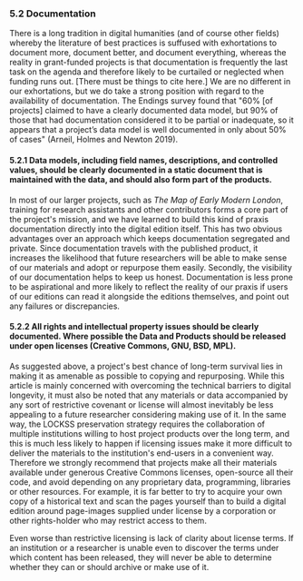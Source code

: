 ### 5.2 Documentation 

There is a long tradition in digital humanities (and of course other fields) whereby the literature of best practices is suffused with exhortations to document more, document better, and document everything, whereas the reality in grant-funded projects is that documentation is frequently the last task on the agenda and therefore likely to be curtailed or neglected when funding runs out. [There must be things to cite here.] We are no different in our exhortations, but we do take a strong position with regard to the availability of documentation. The Endings survey found that "60% [of projects] claimed to have a clearly documented data model, but 90% of those that had documentation considered it to be partial or inadequate, so it appears that a project’s data model is well documented in only about 50% of cases" (Arneil, Holmes and Newton 2019).

#### 5.2.1 Data models, including field names, descriptions, and controlled values, should be clearly documented in a static document that is maintained with the data, and should also form part of the products.  

In most of our larger projects, such as _The Map of Early Modern London_, training for research assistants and other contributors forms a core part of the project's mission, and we have learned to build this kind of praxis documentation directly into the digital edition itself. This has two obvious advantages over an approach which keeps documentation segregated and private. Since documentation travels with the published product, it increases the likelihood that future researchers will be able to make sense of our materials and adopt or repurpose them easily. Secondly, the visibility of our documentation helps to keep us honest. Documentation is less prone to be aspirational and more likely to reflect the reality of our praxis if users of our editions can read it alongside the editions themselves, and point out any failures or discrepancies.

#### 5.2.2 All rights and intellectual property issues should be clearly documented. Where possible the Data and Products should be released under open licenses (Creative Commons, GNU, BSD, MPL). 

As suggested above, a project's best chance of long-term survival lies in making it as amenable as possible to copying and repurposing. While this article is mainly concerned with overcoming the technical barriers to digital longevity, it must also be noted that any materials or data accompanied by any sort of restrictive covenant or license will almost inevitably be less appealing to a future researcher considering making use of it. In the same way, the LOCKSS preservation strategy requires the collaboration of multiple institutions willing to host project products over the long term, and this is much less likely to happen if licensing issues make it more difficult to deliver the materials to the institution's end-users in a convenient way. Therefore we strongly recommend that projects make all their materials available under generous Creative Commons licenses, open-source all their code, and avoid depending on any proprietary data, programming, libraries or other resources. For example, it is far better to try to acquire your own copy of a historical text and scan the pages yourself than to build a digital edition around page-images supplied under license by a corporation or other rights-holder who may restrict access to them.

Even worse than restrictive licensing is lack of clarity about license terms. If an institution or a researcher is unable even to discover the terms under which content has been released, they will never be able to determine whether they can or should archive or make use of it.

